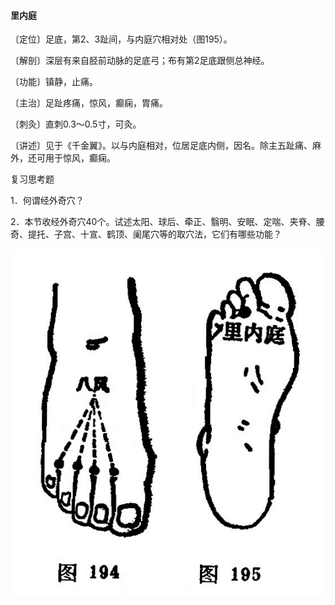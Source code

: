 #### 里内庭

〔定位〕足底，第2、3趾间，与内庭穴相对处（图195）。

〔解剖〕深层有来自胫前动脉的足底弓；布有第2足底跟侧总神经。

〔功能〕镇静，止痛。

〔主治〕足趾疼痛，惊风，癫痫，胃痛。

〔刺灸〕直刺0.3～0.5寸，可灸。

〔讲述〕见于《千金翼》。以与内庭相对，位居足底内侧，因名。除主五趾痛、麻外，还可用于惊风，癫痫。

复习思考题

1．何谓经外奇穴？

2．本节收经外奇穴40个。试述太阳、球后、牵正、翳明、安眠、定喘、夹脊、腰奇、提托、子宫、十宣、鹤顶、阑尾穴等的取穴法，它们有哪些功能？

![](img/图194、195.jpg)

